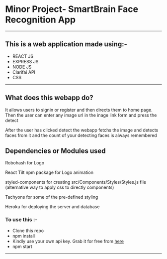 # Minor Project- SmartBrain Face Recognition App

-----------------
## This is a web application made using:-
* REACT JS
* EXPRESS JS
* NODE JS
* Clarifai API
* CSS
-------------
## What does this webapp do?
<p>It allows users to signin or register and then directs them to home page. Then the user can enter any image url in the inage link form and press the detect</p>
<p>After the user has clicked detect the webapp fetchs the image and detects faces from it and the count of your detecting faces is always remembered</p>

## Dependencies or Modules used
<p>Robohash for Logo</p>
<p>React Tilt npm package for Logo animation</p>
<p>styled-components for creating src/Components/Styles/Styles.js file (alternative way to apply css to directly components)</p>
<p>Tachyons for some of the pre-defined styling</p>
<p>Heroku for deploying the server and database</p>

### To use this :-
* Clone this repo
* npm install
* Kindly use your own api key. Grab it for free from [here](https://portal.clarifai.com/apps)
* npm start
-----------------------

